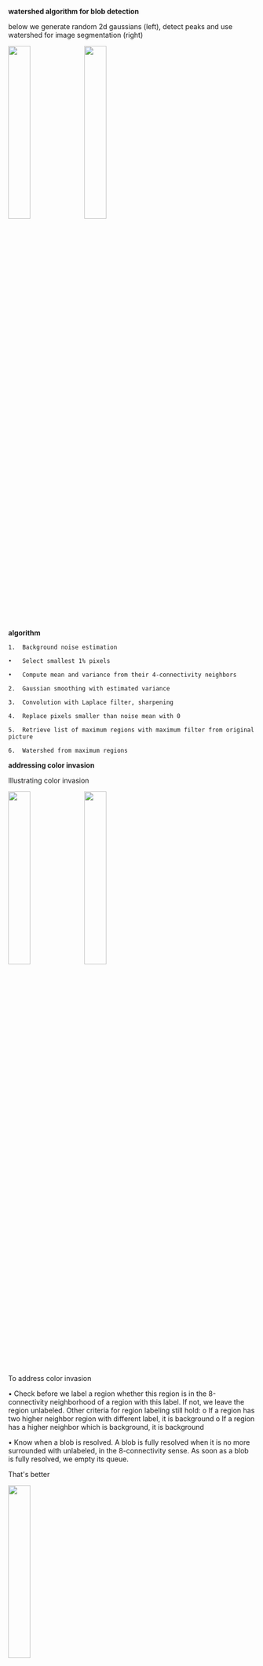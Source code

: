 **watershed algorithm for blob detection**

below we generate random 2d gaussians (left), detect peaks and use watershed for image segmentation (right)

<img src="https://user-images.githubusercontent.com/89974426/135768972-b4d92532-63a9-4311-aded-c31427ac2846.png" width=30% height=30%>    <img src="https://user-images.githubusercontent.com/89974426/135768998-61d06b70-86fe-4f41-a114-233e727871a5.png" width=30% height=30%>

**algorithm**
```
1.	Background noise estimation

•	Select smallest 1% pixels

•	Compute mean and variance from their 4-connectivity neighbors 

2.	Gaussian smoothing with estimated variance

3.	Convolution with Laplace filter, sharpening

4.	Replace pixels smaller than noise mean with 0

5.	Retrieve list of maximum regions with maximum filter from original picture

6.	Watershed from maximum regions
```


**addressing color invasion**

Illustrating color invasion

<img src="https://user-images.githubusercontent.com/89974426/135769771-4db3cea7-6ebe-49e9-b8d0-f96ab3642a14.png" width=30% height=30%> <img src="https://user-images.githubusercontent.com/89974426/135769776-845a1d11-0f5d-435b-bcf6-fb875a7e6d0b.png" width=30% height=30%> 

To address color invasion

•	Check before we label a region whether this region is in the 8-connectivity neighborhood of a region with this label. If not, we leave the region unlabeled. Other criteria for region labeling still hold: 
o	If a region has two higher neighbor region with different label, it is background
o	If a region has a higher neighbor which is background, it is background

•	Know when a blob is resolved. A blob is fully resolved when it is no more surrounded with unlabeled, in the 8-connectivity sense. As soon as a blob is fully resolved, we empty its queue. 

That's better

<img src="https://user-images.githubusercontent.com/89974426/135769831-1abab1ed-0673-4c2c-9cdb-35ba28357e7e.png" width=30% height=30%> 

But "coeluted zones" are detected poorly.

**hollow coeluted zones**

Another example 

<img src="https://user-images.githubusercontent.com/89974426/135770027-688f8c98-c889-4bae-80f5-6087eee1befd.png" width=70% height=70%>

coeluted zones are here

<img src="https://user-images.githubusercontent.com/89974426/135769968-576a431f-ebf2-4568-b0a7-930ee9a0515c.png" width=35% height=35%> 

or nicely seen in 3D


 <img src="https://user-images.githubusercontent.com/89974426/135770104-dd054f72-81c7-4d4f-b9f2-cc4df352d768.png" width=60% height=60%> 


Intuition

We have a contour for the coeluted zone. This is the ‘envelop for points already resolved as belonging to the blob’.

We wish to fill the zone with colors from the blobs in the zone. The demarcation line is the valley between adjacent blobs. 

We can distinguish between these two cases:

  •	Almost resolved zone, as zone with blobs 1 and 10 on figure 5b. Integration error for each of these blobs is approximately 15%. Valley could be defined as the set of lowest points from paths binding already resolved regions from one blob to already resolved regions from second blob.

  •	Poorly resolved zone as three blobs zone. 

   -Blobs 6 and 2 are said to be strongly coeluted. They could not be resolved separately, they are merged and the peaks apex with the highest volume only is kept

   -This conclusion holds at this scale. We don’t definitively discard the blob, but given preprocessing, this blob is not ‘seen’ by segmentation method.

Algorithm for coeluted zones filling
```
1.	Find coeluted zones

Blobs in a same coeluted zone are identified

2.	Find a hull

Quickhull algorithm, [7], computes convex hull for the coeluted zone. 
The convex hull is the smallest convex set containing all points already identified as belonging to blobs contained in this coeluted zone. 
Implementation details are in appendix.

Improvement could resort to alpha-shapes to closer fit the blob’s shape. 

3.	Find points in valley

4.	Complete valley 

From isolated points located in valley, complete valley finding the minimum spanning tree of these points

5.	Fill with color with valley as a separation
```

Convex hull

We try to join points in valleys in the most natural way. We build the minimum spanning tree of points in valley with Kruskal algorithm and we add to valleys all points on edges. 

<img src="https://user-images.githubusercontent.com/89974426/135770349-6f4cb9a2-196a-4749-add8-107e819997e9.png" width=30% height=30%>

Green dots fill in valleys smoothly.
